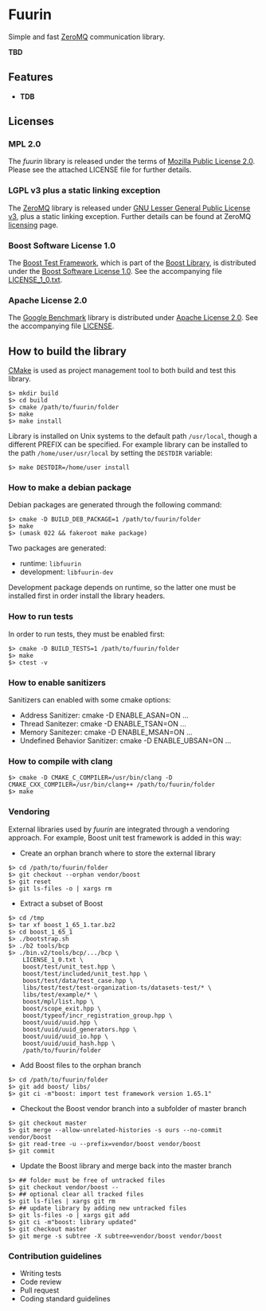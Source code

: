 # Fuurin

Simple and fast [ZeroMQ](http://zeromq.org) communication library.

**TBD**

## Features

 - **TDB**


## Licenses

### MPL 2.0

The *fuurin* library is released under the terms of
[Mozilla Public License 2.0](https://www.mozilla.org/en-US/MPL/2.0/).
Please see the attached LICENSE file for further details.

### LGPL v3 plus a static linking exception

The [ZeroMQ](http://zeromq.org) library is released under
[GNU Lesser General Public License v3](http://www.gnu.org/licenses/lgpl.html),
plus a static linking exception.
Further details can be found at ZeroMQ [licensing](http://zeromq.org/area:licensing) page.

### Boost Software License 1.0

The [Boost Test Framework](https://github.com/boostorg/test), which is part of the
[Boost Library](http://www.boost.org), is distributed under the
[Boost Software License 1.0](http://www.boost.org/LICENSE_1_0.txt).
See the accompanying file [LICENSE_1_0.txt](vendor/boost/LICENSE_1_0.txt).

### Apache License 2.0

The [Google Benchmark](https://github.com/google/benchmark) library is distributed under
[Apache License 2.0](https://www.apache.org/licenses/LICENSE-2.0).
See the accompanying file [LICENSE](vendor/google/benchmark/LICENSE).


## How to build the library

[CMake](ttps://cmake.org) is used as project management tool to
both build and test this library.

```
$> mkdir build
$> cd build
$> cmake /path/to/fuurin/folder
$> make
$> make install
```

Library is installed on Unix systems to the default path `/usr/local`,
though a different PREFIX can be specified.
For example library can be installed to the path `/home/user/usr/local`
by setting the `DESTDIR` variable:

```
$> make DESTDIR=/home/user install
```

### How to make a debian package

Debian packages are generated through the following command:

```
$> cmake -D BUILD_DEB_PACKAGE=1 /path/to/fuurin/folder
$> make
$> (umask 022 && fakeroot make package)
```

Two packages are generated:

 * runtime: `libfuurin`
 * development: `libfuurin-dev`

Development package depends on runtime, so the latter one must be installed first
in order install the library headers.


### How to run tests

In order to run tests, they must be enabled first:


```
$> cmake -D BUILD_TESTS=1 /path/to/fuurin/folder
$> make
$> ctest -v
```


### How to enable sanitizers

Sanitizers can enabled with some cmake options:

  - Address Sanitizer: cmake -D ENABLE_ASAN=ON ...
  - Thread Sanitezer: cmake -D ENABLE_TSAN=ON ...
  - Memory Sanitezer: cmake -D ENABLE_MSAN=ON ...
  - Undefined Behavior Sanitizer: cmake -D ENABLE_UBSAN=ON ...


### How to compile with clang


```
$> cmake -D CMAKE_C_COMPILER=/usr/bin/clang -D CMAKE_CXX_COMPILER=/usr/bin/clang++ /path/to/fuurin/folder
$> make
```


### Vendoring

External libraries used by *fuurin* are integrated through a vendoring approach.
For example, Boost unit test framework is added in this way:

 - Create an orphan branch where to store the external library

```
$> cd /path/to/fuurin/folder
$> git checkout --orphan vendor/boost
$> git reset
$> git ls-files -o | xargs rm
```

 - Extract a subset of Boost

```
$> cd /tmp
$> tar xf boost_1_65_1.tar.bz2
$> cd boost_1_65_1
$> ./bootstrap.sh
$> ./b2 tools/bcp
$> ./bin.v2/tools/bcp/.../bcp \
    LICENSE_1_0.txt \
    boost/test/unit_test.hpp \
    boost/test/included/unit_test.hpp \
    boost/test/data/test_case.hpp \
    libs/test/test/test-organization-ts/datasets-test/* \
    libs/test/example/* \
    boost/mpl/list.hpp \
    boost/scope_exit.hpp \
    boost/typeof/incr_registration_group.hpp \
    boost/uuid/uuid.hpp \
    boost/uuid/uuid_generators.hpp \
    boost/uuid/uuid_io.hpp \
    boost/uuid/uuid_hash.hpp \
    /path/to/fuurin/folder
```

 - Add Boost files to the orphan branch

```
$> cd /path/to/fuurin/folder
$> git add boost/ libs/
$> git ci -m"boost: import test framework version 1.65.1"
```

 - Checkout the Boost vendor branch into a subfolder of master branch

```
$> git checkout master
$> git merge --allow-unrelated-histories -s ours --no-commit vendor/boost
$> git read-tree -u --prefix=vendor/boost vendor/boost
$> git commit
```

 - Update the Boost library and merge back into the master branch

```
$> ## folder must be free of untracked files
$> git checkout vendor/boost --
$> ## optional clear all tracked files
$> git ls-files | xargs git rm
$> ## update library by adding new untracked files
$> git ls-files -o | xargs git add
$> git ci -m"boost: library updated"
$> git checkout master
$> git merge -s subtree -X subtree=vendor/boost vendor/boost
```


### Contribution guidelines

* Writing tests
* Code review
* Pull request
* Coding standard guidelines
